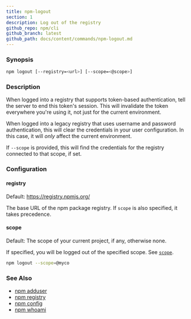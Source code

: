 ```yaml
---
title: npm-logout
section: 1
description: Log out of the registry
github_repo: npm/cli
github_branch: latest
github_path: docs/content/commands/npm-logout.md
---
```


### Synopsis

```bash
npm logout [--registry=<url>] [--scope=<@scope>]
```

### Description

When logged into a registry that supports token-based authentication, tell the
server to end this token's session. This will invalidate the token everywhere
you're using it, not just for the current environment.

When logged into a legacy registry that uses username and password authentication, this will
clear the credentials in your user configuration. In this case, it will _only_ affect
the current environment.

If `--scope` is provided, this will find the credentials for the registry
connected to that scope, if set.

### Configuration

#### registry

Default: https://registry.npmjs.org/

The base URL of the npm package registry. If `scope` is also specified,
it takes precedence.

#### scope

Default: The scope of your current project, if any, otherwise none.

If specified, you will be logged out of the specified scope. See [`scope`](/cli/v7/using-npm/scope).

```bash
npm logout --scope=@myco
```

### See Also

* [npm adduser](/cli/v7/commands/npm-adduser)
* [npm registry](/cli/v7/using-npm/registry)
* [npm config](/cli/v7/commands/npm-config)
* [npm whoami](/cli/v7/commands/npm-whoami)
